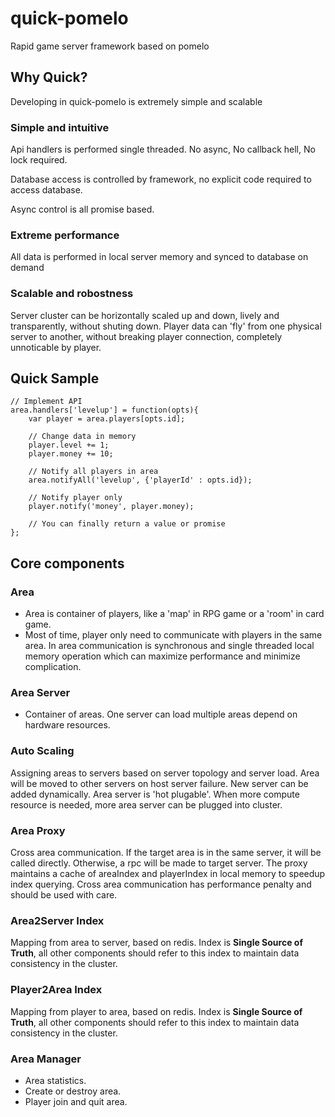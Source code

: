 # quick-pomelo
Rapid game server framework based on pomelo

## Why Quick?

Developing in quick-pomelo is extremely simple and scalable

### Simple and intuitive

Api handlers is performed single threaded. No async, No callback hell, No lock required.

Database access is controlled by framework, no explicit code required to access database.

Async control is all promise based.

### Extreme performance

All data is performed in local server memory and synced to database on demand

### Scalable and robostness

Server cluster can be horizontally scaled up and down, lively and transparently, without shuting down.
Player data can 'fly' from one physical server to another, without breaking player connection, completely unnoticable by player.


## Quick Sample

```
// Implement API
area.handlers['levelup'] = function(opts){
	var player = area.players[opts.id];

	// Change data in memory
	player.level += 1;
	player.money += 10;
	
	// Notify all players in area
	area.notifyAll('levelup', {'playerId' : opts.id});

	// Notify player only
	player.notify('money', player.money);

	// You can finally return a value or promise
};
```

## Core components

### Area
* Area is container of players, like a 'map' in RPG game or a 'room' in card game.
* Most of time, player only need to communicate with players in the same area. In area communication is synchronous and single threaded local memory operation which can maximize performance and minimize complication.

###	Area Server
* Container of areas. One server can load multiple areas depend on hardware resources.

### Auto Scaling
Assigning areas to servers based on server topology and server load. Area will be moved to other servers on host server failure. New server can be added dynamically.
Area server is 'hot plugable'. When more compute resource is needed, more area server can be plugged into cluster.

### Area Proxy
Cross area communication.
If the target area is in the same server, it will be called directly. Otherwise, a rpc will be made to target server.
The proxy maintains a cache of areaIndex and playerIndex in local memory to speedup index querying.
Cross area communication has performance penalty and should be used with care.

### Area2Server Index
Mapping from area to server, based on redis. Index is __Single Source of Truth__, all other components should refer to this index to maintain data consistency in the cluster.

### Player2Area Index
Mapping from player to area, based on redis. Index is __Single Source of Truth__, all other components should refer to this index to maintain data consistency in the cluster.

### Area Manager
* Area statistics.
* Create or destroy area.
* Player join and quit area.

